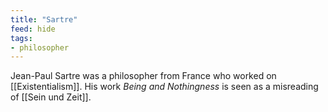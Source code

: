 ```yaml
---
title: "Sartre"
feed: hide
tags:
- philosopher
---
```


Jean-Paul Sartre was a philosopher from France who worked on [[Existentialism]]. His work _Being and Nothingness_ is seen as a misreading of [[Sein und Zeit]]. 